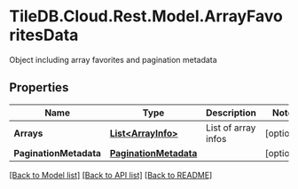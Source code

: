 # TileDB.Cloud.Rest.Model.ArrayFavoritesData
Object including array favorites and pagination metadata

## Properties

Name | Type | Description | Notes
------------ | ------------- | ------------- | -------------
**Arrays** | [**List&lt;ArrayInfo&gt;**](ArrayInfo.md) | List of array infos | [optional] 
**PaginationMetadata** | [**PaginationMetadata**](PaginationMetadata.md) |  | [optional] 

[[Back to Model list]](../README.md#documentation-for-models) [[Back to API list]](../README.md#documentation-for-api-endpoints) [[Back to README]](../README.md)

